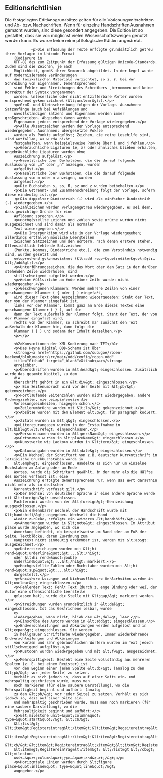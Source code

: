 Editionsrichtlinien
-------------------

Die festgelegten Editionsgrundsätze gelten für alle
Vorlesungsmitschriften und Ab- bzw. Nachschriften. Wenn für einzelne
Handschriften Ausnahmen gemacht wurden, sind diese gesondert angegeben.
Die Edition ist so gestaltet, dass sie von möglichst vielen
Wissenschaftszweigen genutzt werden kann. Es wurde keine reine
philologische Edition angestrebt.

                <p>Die Erfassung der Texte erfolgte grundsätzlich getreu ihrer Vorlagen im Unicode-Format
        (Kodierung in
        UTF-8) des zum Zeitpunkt der Erfassung gültigen Unicode-Standards. Zudem sind die Zeichen, je nach
        Möglichkeit, gemäß ihrer Semantik abgebildet. In der Regel wurde auf modernisierende Veränderungen
        des lexikalischen Materials verzichtet, so z. B. bei der Schreibung von Eigennamen. Dementsprechend
        sind Fehler und Streichungen des Schreibers ¸bernommen und keine Korrektur der Syntax vorgenommen
        worden. Unleserliche oder nicht entzifferbare Wörter wurden entsprechend gekennzeichnet (&lt;unclear&gt;).</p>
        <p>Groß- und Kleinschreibung folgen der Vorlage. Ausnahmen: Satzanfänge (auch bei Aufzählungen und
        unvollständigen Sätzen) und Eigennamen werden immer großgeschrieben. Abgesehen davon werden
        Eigennamen jedoch entsprechend der Vorlage wiedergegeben.</p>
        <p>Alle Akzentzeichen werden der Vorlage entsprechend wiedergegeben. Ausnahmen: übergesetzte Vokale
        wurden als Punkte aufgelöst; Zeichen, die reine Lesehilfe sind, sind entfallen; es wurde nicht
        festgehalten, wenn beispielsweise Punkte über i und j fehlen.</p>
        <p>Gebräuchliche Ligaturen (æ, œ) oder ähnliches blieben erhalten, ungebräuchliche Ligaturen wurden ohne
        Auszeichnung aufgelöst.</p>
        <p>Nasalstriche über Buchstaben, die die darauf folgende Auslassung von „m“ oder „n“ anzeigen, wurden
        aufgelöst.</p>
        <p>Nasalstriche über Buchstaben, die die darauf folgende Auslassung von m oder n anzeigen, wurden
        aufgelöst.</p>
        <p>Die Buchstaben s, ss, ﬂ, sz und z wurden beibehalten.</p>
        <p>Die Getrennt- und Zusammenschreibung folgt der Vorlage, sofern diese eindeutig ist.</p>
        <p>Ein doppelter Bindestrich (=) wird als einfacher Bindestrich (-) wiedergegeben.</p>
        <p>Zahlzeichen werden vorlagengetreu wiedergegeben, es sei denn, dass gewichtige Gründe für eine
        Auflösung sprechen.</p>
        <p>Hochgestellte Zeichen und Zahlen sowie Brüche wurden nicht ausgezeichnet und sind damit als normaler
        Text wiedergegeben.</p>
        <p>Die Interpunktion wird wie in der Vorlage wiedergegeben; allerdings entfallen mögliche Leerstellen
        zwischen Satzzeichen und den Wörtern, nach denen erstere stehen. Offensichtlich fehlende Satzzeichen
        (Punkte, Kommas, Bindestriche etc.), die zum Verständnis notwendig sind, wurden gesetzt und
        entsprechend gekennzeichnet (&lt;add resp=&quot;editor&quot;&gt;…&lt;/add&gt;).</p>
        <p>Unterführungszeichen, die das Wort oder den Satz in der darüber stehenden Zeile wiederholen, sind
        stillschweigend aufgelöst worden.</p>
        <p>Reine Füllstriche am Ende einer Zeile wurden nicht wiedergegeben.</p>
        <p>Geschwungenen Klammern: Werden mehrere Zeilen von einer geschwungenen Klammer ( { oder } ) eingefaßt,
        wird dieser Text ohne Auszeichnung wiedergegeben: Steht der Text, der von der Klammer eingefaßt ist,
        links von der Klammer, kommt ganz an Ende dieses Textes eine geschwungene Klammer ( } ), auf die
        dann der Text außerhalb der Klammer folgt. Steht der Text, der von der Klammer eingefaßt wird,
        rechts von der Klammer, so schreibt man zunächst den Text außerhalb der Klammer hin, dann folgt die
        Klammer ( { ) und sodann der Inhalt derselben.</p>
        <p></p>

        <h2>Konventionen der XML-Kodierung nach TEI</h2>
        <p>Das Heyne Digital ODD-Schema ist über
        <strong><a href="https://github.com/subugoe/ropen-backend/blob/master/src/main/odd/config/ropen.odd"
        title="Github" target="_blank">Github</a></strong>
        erreichbar.
        <p>Überschriften wurden in &lt;head&gt; eingeschlossen. Zusätzlich wurde das gesamte Kapitel, zu dem
        die
        Überschrift gehört in ein &lt;div&gt; eingeschlossen.</p>
        <p> Ein Seitenumbruch wird vor der Seite mit &lt;pb/&gt; gekennzeichnet.</p>
        <p>Fortlaufende Seitenzahlen wurden nicht wiedergegeben; andere Ordnungszahlen, wie beispielsweise die
        Vorlesungseinheiten, hingegen schon.</p>
        <p>Zeilenumbrüche wurden mit &lt;lb/&gt; gekennzeichnet.</p>
        <p>Absätze wurden mit dem Element &lt;p&gt; für paragraph kodiert.</p>
        <p>Zitate wurden in &lt;q&gt; eingeschlossen.</p>
        <p>Literaturangaben wurden in der Erstaufnahme in &lt;bibl&gt;&lt;ref&gt; eingeschlossen.</p>
        <p>Personennamen wurden in &lt;persName&gt; eingeschlossen.</p>
        <p>Ortsnamen wurden in &lt;placeName&gt; eingeschlossen.</p>
        <p>Kunstwerke wie Laokoon wurden in &lt;term/&gt; eingeschlossen.</p>
        <p>Datumsangaben wurden in &lt;date&gt; eingeschlossen.</p>
        <p>Ein Wechsel der Schriftart von z.B. deutscher Kurrentschrift in lateinische Druckbuchstaben wurde in
        &lt;emph&gt; eingeschlossen. Handelte es sich nur um einzelne Buchstaben am Anfang oder am Ende
        Wortes, wurde die Schriftart gewählt, in der mehr als die Hälfte des Wortes verfasst ist; eine
        Auszeichnung erfolgte dementsprechend nur, wenn das Wort daraufhin nicht mehr als in deutscher
        Kurrentschrift verfasst gilt.</p>
        <p>Der Wechsel von deutscher Sprache in eine andere Sprache wurde mit &lt;foreign/&gt; umschlossen.
        Fachtermini wurden von der &lt;foreign&gt;-Kennzeichung ausgeschlossen.</p>
        <p>Ein erkennbarer Wechsel der Handschrift wurde mit &lt;handshift/&gt; angegeben. Wechselt die Hand
        wieder zurücke, erfolgte ein weiteres &lt;handshift/&gt;.</p>
        <p>Anmerkungen wurden in &lt;note&gt; eingeschlossen. Im Attribut place wurde angegeben, wo sich die
        Anmerkung befindet, ob beispielsweise am Rand oder am Fuß der Seite. Textblöcke, deren Zuordnung zum
        Haupttext nicht eindeutig erkennbar ist, werden mit &lt;ab&gt; ausgezeichnet.</p>
        <p>Unterstreichungen wurden mit &lt;hi rend=&quot;underline&quot;&gt;...&lt;/hi&gt;
        oder &lt;hi rend=&quot;double
        underline&quot;&gt;...&lt;/hi&gt; markiert.</p>
        <p>Hochgestellte Zahlen oder Buchstaben wurden mit &lt;hi rend=&quot;sup&quot;&gt;...&lt;/hi&gt;
        dargestellt.</p>
        <p>Unsichere Lesungen und Nichtauflösbare Unklarheiten wurden in &lt;unclear&gt; eingeschlossen.</p>
        <p>Fehlender Text: Fehlt Text (durch zu enge Bindung oder weil der Autor eine offensichtliche Leerstelle
        gelassen hat), wurde die Stelle mit &lt;gap/&gt; markiert werden.</p>
        <p>Streichungen wurden grundsätzlich in &lt;del&gt; eingeschlossen. Ist das Gestrichene lesbar, wurde
        es
        wiedergegeben, wenn nicht, blieb das &lt;del&gt; leer.</p>
        <p>Einschübe des Autors werden in &lt;add&gt; eingeschlossen.</p>
        <p>Endverschleifungen und Abkürzungen werden aufgelöst und in &lt;expan&gt; eingeschlossen. Sie werden
        in hellgrauer Schriftfarbe wiedergegeben. Immer wiederkehrende Endverschleifungen und Abkürzungen
        von kurzen und sehr gebräuchlichen Wörtern wurden im Text jedoch stillschweigend aufgelöst.</p>
        <p>Kustoden wurden wiedergegeben und mit &lt;fw&gt; ausgezeichnet.</p>
        <p>Mehrspaltigkeit: Besteht eine Seite vollständig aus mehreren Spalten (z. B. bei einem Register) ist
        vor den Beginn einer jeden Spalte &lt;cb/&gt; (analog zu den &lt;pb/&gt; vor jeder Seite) zu setzen.
        Verhält es sich jedoch so, dass auf einer Seite ein- und mehrspaltig geschrieben wurde, muss man
        noch markieren (für eine saubere Darstellung), wo die Mehrspaltigkeit beginnt und aufhört: (analog
        zu den &lt;pb/&gt; vor jeder Seite) zu setzen. Verhält es sich jedoch so, dass auf einer Seite ein-
        und mehrspaltig geschrieben wurde, muss man noch markieren (für eine saubere Darstellung), wo die
        Mehrspaltigkeit beginnt und aufhört:</p>
        <p>&lt;milestone unit=&quot;column&quot; type=&quot;start&quot;/&gt; &lt;cb/&gt;
        &lt;list&gt; &lt;item&gt;Registereintrag&lt;/item&gt;&lt;item&gt;Regsitereintrag&lt;/item&gt;
        &lt;item&gt;Registereintrag&lt;/item&gt;&lt;item&gt;Registereintrag&lt;/item&gt;
        &lt;cb/&gt;&lt;item&gt;Registereintrag&lt;/item&gt;&lt;item&gt;Registereintrag&lt;/item&gt;
        &lt;item&gt;Registereintrag&lt;/item&gt; &lt;/list&gt;&lt;/cb&gt; &lt;milestone
        unit=&quot;column&quot;ype=&quot;end&quot;/&gt;</p>
        <p>Horizontale Linien werden durch &lt;figure place=&quot;inline&quot; type=&quot;line&quot;/&gt;
        angegeben.</p>

